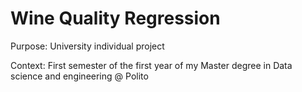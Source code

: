 # Wine Quality Regression
Purpose: University individual project

Context: First semester of the first year of my Master degree in Data science and engineering @ Polito
